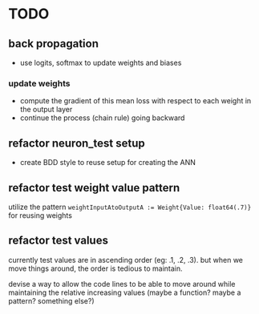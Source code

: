 # TODO

## back propagation

* use logits, softmax to update weights and biases

### update weights

* compute the gradient of this mean loss with respect to each weight in the output layer
* continue the process (chain rule) going backward

## refactor neuron_test setup

* create BDD style to reuse setup for creating the ANN

## refactor test weight value pattern

utilize the pattern `weightInputAtoOutputA := Weight{Value: float64(.7)}`
for reusing weights

## refactor test values

currently test values are in ascending order (eg: .1, .2, .3). but when we move things around,
the order is tedious to maintain. 

devise a way to allow the code lines to be able to move around while maintaining the relative 
increasing values (maybe a function? maybe a pattern? something else?)